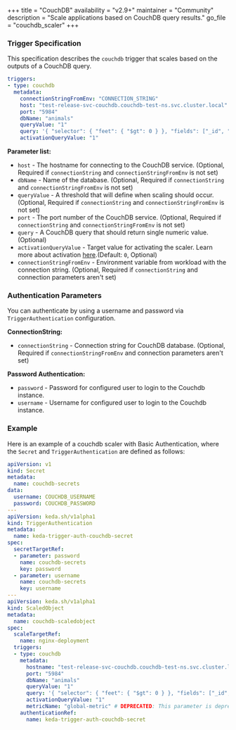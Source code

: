 +++
title = "CouchDB"
availability = "v2.9+"
maintainer = "Community"
description = "Scale applications based on CouchDB query results."
go_file = "couchdb_scaler"
+++

### Trigger Specification

This specification describes the `couchdb` trigger that scales based on the outputs of a CouchDB query.

```yaml
triggers:
- type: couchdb
  metadata:
    connectionStringFromEnv: "CONNECTION_STRING"
    host: "test-release-svc-couchdb.couchdb-test-ns.svc.cluster.local"   
    port: "5984" 
    dbName: "animals" 
    queryValue: "1" 
    query: '{ "selector": { "feet": { "$gt": 0 } }, "fields": ["_id", "feet", "greeting"] }'
    activationQueryValue: "1"
```

**Parameter list:**

- `host` - The hostname for connecting to the CouchDB service. (Optional, Required if `connectionString` and `connectionStringFromEnv` is not set)
- `dbName` - Name of the database. (Optional, Required if `connectionString` and `connectionStringFromEnv` is not set)
- `queryValue` - A threshold that will define when scaling should occur. (Optional, Required if `connectionString` and `connectionStringFromEnv` is not set)
- `port` - The port number of the CouchDB service. (Optional, Required if `connectionString` and `connectionStringFromEnv` is not set)
- `query` - A CouchDB query that should return single numeric value. (Optional)
- `activationQueryValue` - Target value for activating the scaler. Learn more about activation [here](./../concepts/scaling-deployments.md#activating-and-scaling-thresholds).(Default: `0`, Optional)
- `connectionStringFromEnv` - Environment variable from workload with the connection string. (Optional, Required if `connectionString` and connection parameters aren't set)

### Authentication Parameters

You can authenticate by using a username and password via `TriggerAuthentication` configuration.

**ConnectionString:**

- `connectionString` - Connection string for CouchDB database. (Optional, Required if `connectionStringFromEnv` and connection parameters aren't set)

**Password Authentication:**

- `password` - Password for configured user to login to the Couchdb instance.
- `username` - Username for configured user to login to the Couchdb instance.

### Example

Here is an example of a couchdb scaler with Basic Authentication, where the `Secret` and `TriggerAuthentication` are defined as follows:

```yaml
apiVersion: v1
kind: Secret
metadata:
  name: couchdb-secrets
data:
  username: COUCHDB_USERNAME
  password: COUCHDB_PASSWORD
---
apiVersion: keda.sh/v1alpha1
kind: TriggerAuthentication
metadata:
  name: keda-trigger-auth-couchdb-secret
spec:
  secretTargetRef:
  - parameter: password
    name: couchdb-secrets
    key: password
  - parameter: username
    name: couchdb-secrets
    key: username
---
apiVersion: keda.sh/v1alpha1
kind: ScaledObject
metadata:
  name: couchdb-scaledobject
spec:
  scaleTargetRef:
    name: nginx-deployment
  triggers:
  - type: couchdb
    metadata:
      hostname: "test-release-svc-couchdb.couchdb-test-ns.svc.cluster.local"
      port: "5984"
      dbName: "animals"
      queryValue: "1"
      query: '{ "selector": { "feet": { "$gt": 0 } }, "fields": ["_id", "feet", "greeting"] }'
      activationQueryValue: "1"
      metricName: "global-metric" # DEPRECATED: This parameter is deprecated as of KEDA v2.10 and will be removed in version 2.12
    authenticationRef:
      name: keda-trigger-auth-couchdb-secret
```
